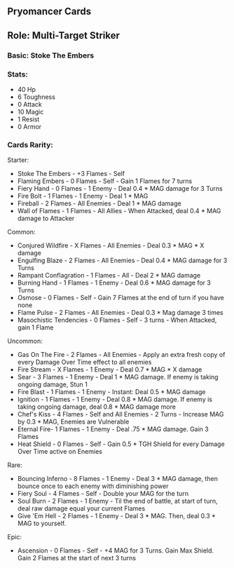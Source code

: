 ## Pryomancer Cards

## Role: Multi-Target Striker

### Basic: Stoke The Embers

### Stats:
- 40 Hp
- 6 Toughness
- 0 Attack
- 10 Magic
- 1 Resist
- 0 Armor

### Cards Rarity:

Starter:
- Stoke The Embers - +3 Flames - Self
- Flaming Embers - 0 Flames - Self - Gain 1 Flames for 7 turns
- Fiery Hand - 0 Flames - 1 Enemy - Deal 0.4 * MAG damage for 3 Turns
- Fire Bolt - 1 Flames - 1 Enemy - Deal 1 * MAG 
- Fireball - 2 Flames - All Enemies - Deal 1 * MAG damage
- Wall of Flames - 1 Flames - All Allies - When Attacked, deal 0.4 * MAG damage to Attacker

Common:
- Conjured Wildfire - X Flames - All Enemies - Deal 0.3 * MAG * X damage
- Engulfing Blaze - 2 Flames - All Enemies - Deal 0.4 * MAG damage for 3 Turns
- Rampant Conflagration - 1 Flames - All - Deal 2 * MAG damage
- Burning Hand - 1 Flames - 1 Enemy - Deal 0.6 * MAG damage for 3 Turns
- Osmose - 0 Flames - Self - Gain 7 Flames at the end of turn if you have none
- Flame Pulse - 2 Flames - All Enemies - Deal 0.3 * Mag damage 3 times
- Masochistic Tendencies - 0 Flames - Self - 3 turns - When Attacked, gain 1 Flame

Uncommon:
- Gas On The Fire - 2 Flames - All Enemies - Apply an extra fresh copy of every Damage Over Time effect to all enemies
- Fire Stream - X Flames - 1 Enemy - Deal 0.7 * MAG * X damage
- Sear - 3 Flames - 1 Enemy - Deal 1 * MAG damage. If enemy is taking ongoing damage, Stun 1
- Fire Blast - 1 Flames - 1 Enemy - Instant: Deal 0.5 * MAG damage
- Ignition - 1 Flames - 1 Enemy - Deal 0.8 * MAG damage. If enemy is taking ongoing damage, deal 0.8 * MAG damage more
- Chef's Kiss - 4 Flames - Self and All Enemies - 2 Turns - Increase MAG by 0.3 * MAG, Enemies are Vulnerable
- Eternal Fire- 1 Flames - 1 Enemy - Deal .75 * MAG damage. Gain 3 Flames
- Heat Shield - 0 Flames - Self - Gain 0.5 * TGH Shield for every Damage Over Time active on Enemies

Rare:
- Bouncing Inferno - 8 Flames - 1 Enemy - Deal 3 * MAG damage, then bounce once to each enemy with diminishing power
- Fiery Soul - 4 Flames - Self - Double your MAG for the turn
- Soul Burn - 2 Flames - 1 Enemy - Til the end of battle, at start of turn, deal raw damage equal your current Flames
- Give 'Em Hell - 2 Flames - 1 Enemy - Deal 3 * MAG. Then, deal 0.3 * MAG to yourself. 

Epic:
- Ascension - 0 Flames - Self - +4 MAG for 3 Turns. Gain Max Shield. Gain 2 Flames at the start of next 3 turns
